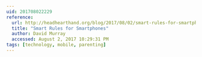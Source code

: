 ```yaml
---
uid: 201708022229
reference:
  url: http://headhearthand.org/blog/2017/08/02/smart-rules-for-smartphones/
  title: "Smart Rules for Smartphones"
  author: David Murray
  accessed: August 2, 2017 10:29:31 PM
tags: [technology, mobile, parenting]
---
```

